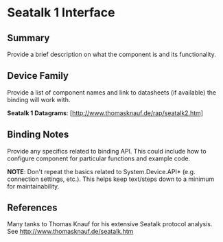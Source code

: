 ﻿# Seatalk 1 Interface

## Summary

Provide a brief description on what the component is and its functionality.

## Device Family

Provide a list of component names and link to datasheets (if available) the binding will work with.

**Seatalk 1 Datagrams**: [http://www.thomasknauf.de/rap/seatalk2.htm]

## Binding Notes

Provide any specifics related to binding API.  This could include how to configure component for particular functions and example code.

**NOTE**:  Don't repeat the basics related to System.Device.API* (e.g. connection settings, etc.).  This helps keep text/steps down to a minimum for maintainability.

## References

Many tanks to Thomas Knauf for his extensive Seatalk protocol analysis. See http://www.thomasknauf.de/seatalk.htm